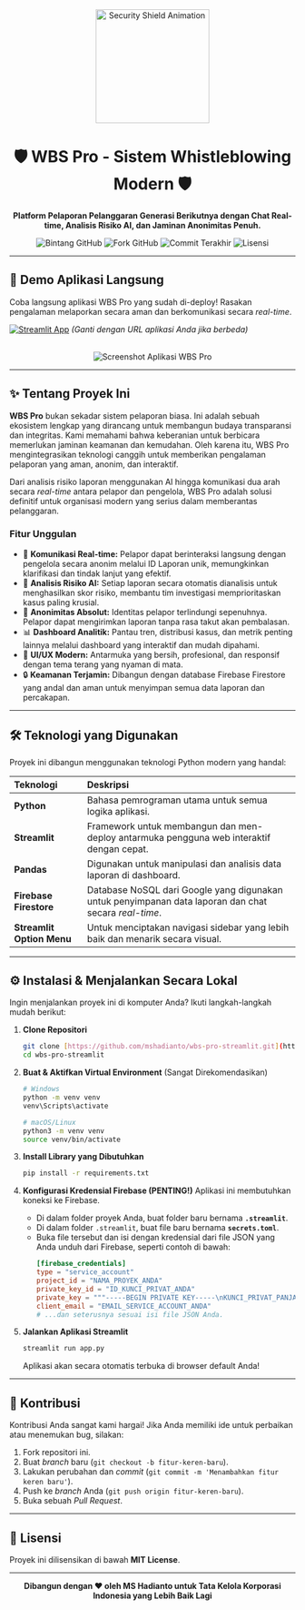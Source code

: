<div align="center">
  <img src="https://media.giphy.com/media/v1.Y2lkPTc5MGI3NjExNTF1a2s2YXAzZmpmbjloejZ3d2IzZ2I4bnd4ejJ4ajVwMm5pczFwMSZlcD12MV9pbnRlcm5hbF9naWZfYnlfaWQmY3Q9Zw/3oKIPc07HWE3pAGAlq/giphy.gif" alt="Security Shield Animation" width="200"/>
  <h1>🛡️ WBS Pro - Sistem Whistleblowing Modern 🛡️</h1>
  <p><strong>Platform Pelaporan Pelanggaran Generasi Berikutnya dengan Chat Real-time, Analisis Risiko AI, dan Jaminan Anonimitas Penuh.</strong></p>

  <!-- Dynamic Badges -->
  <p>
    <img src="https://img.shields.io/github/stars/mshadianto/wbs-pro-streamlit?style=for-the-badge&logo=github&color=3b82f6" alt="Bintang GitHub"/>
    <img src="https://img.shields.io/github/forks/mshadianto/wbs-pro-streamlit?style=for-the-badge&logo=github&color=60a5fa" alt="Fork GitHub"/>
    <img src="https://img.shields.io/github/last-commit/mshadianto/wbs-pro-streamlit?style=for-the-badge&logo=git&color=1e293b" alt="Commit Terakhir"/>
    <img src="https://img.shields.io/badge/license-MIT-blue.svg?style=for-the-badge" alt="Lisensi"/>
  </p>
</div>

---

## 🚀 Demo Aplikasi Langsung

Coba langsung aplikasi WBS Pro yang sudah di-deploy! Rasakan pengalaman melaporkan secara aman dan berkomunikasi secara *real-time*.

[![Streamlit App](https://static.streamlit.io/badges/streamlit_badge_blue_light.svg)](https://wbs-pro-streamlit.streamlit.app/)
*(Ganti dengan URL aplikasi Anda jika berbeda)*

<br>

<div align="center">
  <img src="https://placehold.co/800x450/f0f2f6/3b82f6?text=Screenshot+Aplikasi+WBS+Pro&font=poppins" alt="Screenshot Aplikasi WBS Pro"/>
</div>

---

## ✨ Tentang Proyek Ini

**WBS Pro** bukan sekadar sistem pelaporan biasa. Ini adalah sebuah ekosistem lengkap yang dirancang untuk membangun budaya transparansi dan integritas. Kami memahami bahwa keberanian untuk berbicara memerlukan jaminan keamanan dan kemudahan. Oleh karena itu, WBS Pro mengintegrasikan teknologi canggih untuk memberikan pengalaman pelaporan yang aman, anonim, dan interaktif.

Dari analisis risiko laporan menggunakan AI hingga komunikasi dua arah secara *real-time* antara pelapor dan pengelola, WBS Pro adalah solusi definitif untuk organisasi modern yang serius dalam memberantas pelanggaran.

### Fitur Unggulan

* 💬 **Komunikasi Real-time:** Pelapor dapat berinteraksi langsung dengan pengelola secara anonim melalui ID Laporan unik, memungkinkan klarifikasi dan tindak lanjut yang efektif.
* 🤖 **Analisis Risiko AI:** Setiap laporan secara otomatis dianalisis untuk menghasilkan skor risiko, membantu tim investigasi memprioritaskan kasus paling krusial.
* 🤫 **Anonimitas Absolut:** Identitas pelapor terlindungi sepenuhnya. Pelapor dapat mengirimkan laporan tanpa rasa takut akan pembalasan.
* 📊 **Dashboard Analitik:** Pantau tren, distribusi kasus, dan metrik penting lainnya melalui dashboard yang interaktif dan mudah dipahami.
* 🎨 **UI/UX Modern:** Antarmuka yang bersih, profesional, dan responsif dengan tema terang yang nyaman di mata.
* 🔒 **Keamanan Terjamin:** Dibangun dengan database Firebase Firestore yang andal dan aman untuk menyimpan semua data laporan dan percakapan.

---

## 🛠️ Teknologi yang Digunakan

Proyek ini dibangun menggunakan teknologi Python modern yang handal:

| Teknologi | Deskripsi |
| :--- | :--- |
| **Python** | Bahasa pemrograman utama untuk semua logika aplikasi. |
| **Streamlit** | Framework untuk membangun dan men-deploy antarmuka pengguna web interaktif dengan cepat. |
| **Pandas** | Digunakan untuk manipulasi dan analisis data laporan di dashboard. |
| **Firebase Firestore** | Database NoSQL dari Google yang digunakan untuk penyimpanan data laporan dan chat secara *real-time*. |
| **Streamlit Option Menu** | Untuk menciptakan navigasi sidebar yang lebih baik dan menarik secara visual. |

---

## ⚙️ Instalasi & Menjalankan Secara Lokal

Ingin menjalankan proyek ini di komputer Anda? Ikuti langkah-langkah mudah berikut:

1.  **Clone Repositori**
    ```bash
    git clone [https://github.com/mshadianto/wbs-pro-streamlit.git](https://github.com/mshadianto/wbs-pro-streamlit.git)
    cd wbs-pro-streamlit
    ```

2.  **Buat & Aktifkan Virtual Environment** (Sangat Direkomendasikan)
    ```bash
    # Windows
    python -m venv venv
    venv\Scripts\activate
    
    # macOS/Linux
    python3 -m venv venv
    source venv/bin/activate
    ```

3.  **Install Library yang Dibutuhkan**
    ```bash
    pip install -r requirements.txt
    ```

4.  **Konfigurasi Kredensial Firebase (PENTING!)**
    Aplikasi ini membutuhkan koneksi ke Firebase.
    * Di dalam folder proyek Anda, buat folder baru bernama **`.streamlit`**.
    * Di dalam folder `.streamlit`, buat file baru bernama **`secrets.toml`**.
    * Buka file tersebut dan isi dengan kredensial dari file JSON yang Anda unduh dari Firebase, seperti contoh di bawah:
        ```toml
        [firebase_credentials]
        type = "service_account"
        project_id = "NAMA_PROYEK_ANDA"
        private_key_id = "ID_KUNCI_PRIVAT_ANDA"
        private_key = """-----BEGIN PRIVATE KEY-----\nKUNCI_PRIVAT_PANJANG_ANDA_DISINI\n-----END PRIVATE KEY-----\n"""
        client_email = "EMAIL_SERVICE_ACCOUNT_ANDA"
        # ...dan seterusnya sesuai isi file JSON Anda.
        ```

5.  **Jalankan Aplikasi Streamlit**
    ```bash
    streamlit run app.py
    ```
    Aplikasi akan secara otomatis terbuka di browser default Anda!

---

## 🤝 Kontribusi

Kontribusi Anda sangat kami hargai! Jika Anda memiliki ide untuk perbaikan atau menemukan bug, silakan:
1.  Fork repositori ini.
2.  Buat *branch* baru (`git checkout -b fitur-keren-baru`).
3.  Lakukan perubahan dan *commit* (`git commit -m 'Menambahkan fitur keren baru'`).
4.  Push ke *branch* Anda (`git push origin fitur-keren-baru`).
5.  Buka sebuah *Pull Request*.

---

## 📄 Lisensi

Proyek ini dilisensikan di bawah **MIT License**.

---

<div align="center">
  <p><strong>Dibangun dengan ❤️ oleh MS Hadianto untuk Tata Kelola Korporasi Indonesia yang Lebih Baik Lagi</strong></p>
</div>
